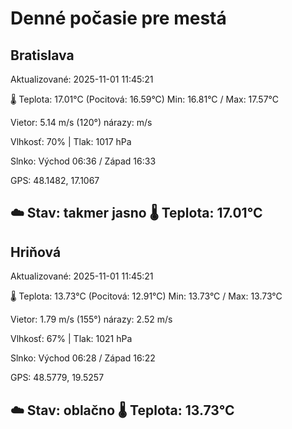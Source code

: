 ﻿# Denné počasie pre mestá

## Bratislava
Aktualizované: 2025-11-01 11:45:21

🌡️ Teplota: 17.01°C 
(Pocitová: 16.59°C)
Min: 16.81°C / Max: 17.57°C

Vietor: 5.14 m/s    (120°) 
nárazy:  m/s

Vlhkosť: 70% | Tlak: 1017 hPa

Slnko: Východ 06:36 / Západ 16:33

GPS: 48.1482, 17.1067

☁️ Stav: takmer jasno        🌡️ Teplota: 17.01°C
---

## Hriňová
Aktualizované: 2025-11-01 11:45:21

🌡️ Teplota: 13.73°C 
(Pocitová: 12.91°C)
Min: 13.73°C / Max: 13.73°C

Vietor: 1.79 m/s (155°)
nárazy: 2.52 m/s

Vlhkosť: 67% | Tlak: 1021 hPa

Slnko: Východ 06:28 / Západ 16:22

GPS: 48.5779, 19.5257

☁️ Stav: oblačno        🌡️ Teplota: 13.73°C
---
